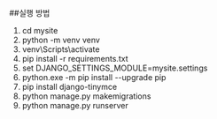 ##실행 방법
1. cd mysite
2. python -m venv venv
3. venv\Scripts\activate
4. pip install -r requirements.txt
5. set DJANGO_SETTINGS_MODULE=mysite.settings
6. python.exe -m pip install --upgrade pip
7. pip install django-tinymce
8. python manage.py makemigrations
9. python manage.py runserver
